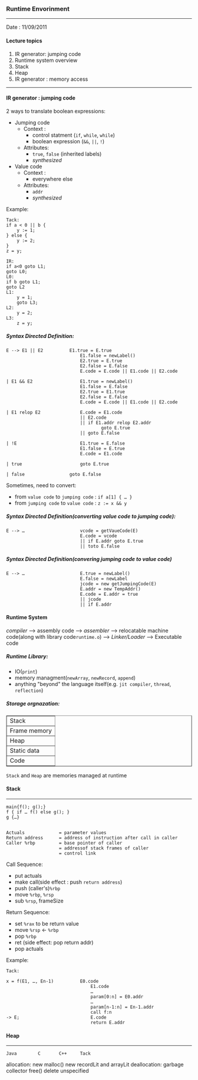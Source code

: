### Runtime Envorinment
***
Date : 11/09/2011

#### Lecture topics
1. IR generator: jumping code
2. Runtime system overview
3. Stack
4. Heap
5. IR generator : memory access
***

#### IR generator : jumping code
2 ways to translate boolean expressions:   

* Jumping code
	* Context : 
		* control statment (`if`, `while`, `while`)
		* boolean expression (`&&`, `||`, 	`!`)
	* Attributes:
		* `true`, `false` (inherited labels)
		* *synthesized*
* Value code
	* Context :
		* everywhere else
	* Attributes:
		* `addr`
		* *synthesized*

Example:
	
	Tack:
	if a < 0 || b {
		y := 1;
	} else {
		y := 2;
	}
	z = y;

	IR:
	if a<0 goto L1;
	goto L0;
	L0:
	if b goto L1;
	goto L2
	L1:
		y = 1;
		goto L3;
	L2: 
		y = 2;
	L3:
		z = y;

##### Syntax Directed Definition:
	
	E --> E1 || E2		  	E1.true = E.true
								E1.false = newLabel() 
								E2.true = E.true
								E2.false = E.false
								E.code = E.code || E1.code || E2.code

	| E1 && E2					E1.true = newLabel()
								E1.false = E.false
								E2.true = E1.true
								E2.false = E.false
								E.code = E.code || E1.code || E2.code

	| E1 relop E2				E.code = E1.code
								|| E2.code 
								|| if E1.addr relop E2.addr
										goto E.true
							 	|| goto E.false
	
	| !E						E1.true = E.false
								E1.false = E.true
								E.code = E1.code
	
	| true						goto E.true
	
	| false					goto E.false
	
	
Sometimes, need to convert:

* from `value code` to `jumping code` : `if a[1] { … }`
* from `jumping code` to `value code` : `z := x && y`

##### Syntax Directed Definition(converting value code to jumping code):

	E --> … 					vcode = getVaueCode(E)
								E.code = vcode
								|| if E.addr goto E.true
								|| toto E.false


##### Syntax Directed Definition(convering jumping code to value code)

	E --> … 					E.true = newLabel()
								E.false = newLabel
								jcode = new getJumpingCode(E)
								E.addr = new TempAddr()
								E.code = E.addr = true
								|| jcode
								|| if E.addr 


#### Runtime System

_compiler_ --> assembly code --> _assembler_ --> relocatable machine code(along with library code`runtime.o`) --> _Linker/Loader_ --> Executable code

##### Runtime Library:
* IO(`print`)
* memory managment(`newArray`, `newRecord`, `append`)
* anything "beyond" the language itself(e.g. `jit compiler`, `thread`, `reflection`)

##### Storage orgnazation:

<table border="1">
	<tr><td> Stack </td></tr>
	<tr><td> Frame memory </td></tr>
	<tr><td> Heap </td></tr>
	<tr><td> Static data</td></tr>
	<tr><td> Code </td></tr>
</table>

`Stack` and `Heap` are memories managed at runtime


#### Stack
***
	main{f(); g();}
	f { if … f() else g(); }
	g {…} 
	
	
	Actuals 			= parameter values
	Return address 		= address of instruction after call in caller
	Caller %rbp 		= base pointer of caller
			 	 		= addressof stack frames of caller
				 		= control link


Call Sequence:  

* put actuals
* make call(side effect : push `return address`)
* push (caller's)`%rbp`
* move `%rbp`, `%rsp`
* sub `%rsp`, frameSize

Return Sequence:

* set `%rax` to be return value
* move `%rsp` <- `%rbp`
* pop `%rbp`
* ret (side effect: pop return addr)
* pop actuals

Example:
	
	Tack:
	
	x = f(E1, …, En-1)			E0.code
									E1.code
									… 
									param[0:n] = E0.addr
									… 
									param[n-1:n] = En-1.addr
									call f:n
	-> E;							E.code
									return E.addr

#### Heap
***
	
	Java		C		C++		Tack
allocation:
	new 		malloc()	  new		recordLit and arrayLit
deallocation:
	garbage collector		free()		delete		unspecified


	





















